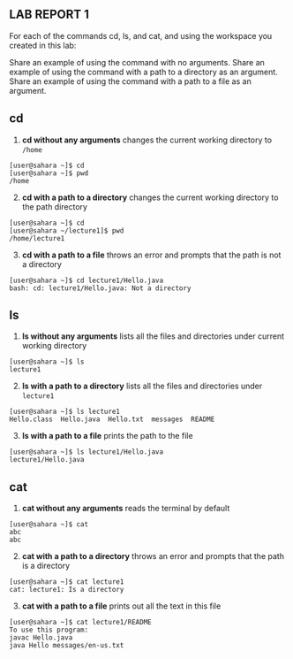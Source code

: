 ## **LAB REPORT 1**

For each of the commands cd, ls, and cat, and using the workspace you created in this lab:

Share an example of using the command with no arguments.
Share an example of using the command with a path to a directory as an argument.
Share an example of using the command with a path to a file as an argument.

## cd
1. **cd without any arguments** changes the current working directory to `/home`
```
[user@sahara ~]$ cd
[user@sahara ~]$ pwd
/home
```
2. **cd with a path to a directory** changes the current working directory to the path directory
```
[user@sahara ~]$ cd
[user@sahara ~/lecture1]$ pwd
/home/lecture1
```
3. **cd with a path to a file** throws an error and prompts that the path is not a directory
```
[user@sahara ~]$ cd lecture1/Hello.java
bash: cd: lecture1/Hello.java: Not a directory
```

## ls
1. **ls without any arguments** lists all the files and directories under current working directory
```
[user@sahara ~]$ ls
lecture1
```
2. **ls with a path to a directory** lists all the files and directories under `lecture1`
```
[user@sahara ~]$ ls lecture1
Hello.class  Hello.java  Hello.txt  messages  README
```
3. **ls with a path to a file**  prints the path to the file
```
[user@sahara ~]$ ls lecture1/Hello.java
lecture1/Hello.java
```

## cat
1. **cat without any arguments** reads the terminal by default
```
[user@sahara ~]$ cat
abc
abc
```
2. **cat with a path to a directory** throws an error and prompts that the path is a directory
```
[user@sahara ~]$ cat lecture1
cat: lecture1: Is a directory
```
3. **cat with a path to a file** prints out all the text in this file
```
[user@sahara ~]$ cat lecture1/README
To use this program:
javac Hello.java
java Hello messages/en-us.txt
```
